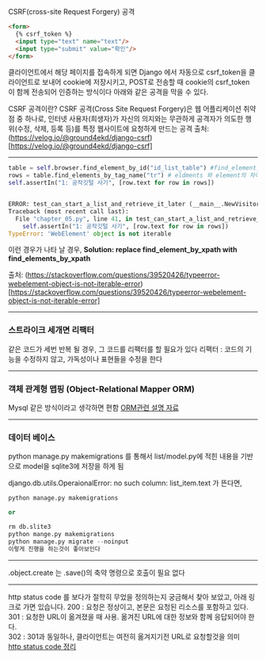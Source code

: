 CSRF(cross-site Request Forgery) 공격
``` html
<form>
  {% csrf_token %}
  <input type="text" name="text"/>
  <input type="submit" value="확인"/>
</form>

```

클라이언트에서 해당 페이지를 접속하게 되면 Django 에서 자동으로 csrf_token을 클라이언트로 보내어 cookie에 저장시키고, POST로 전송할 때 cookie의 csrf_token 이 함께 전송되어 인증하는 방식이다
  아래와 같은 공격을 막을 수 있다.

CSRF 공격이란?
CSRF 공격(Cross Site Request Forgery)은 웹 어플리케이션 취약점 중 하나로, 인터넷 사용자(희생자)가 자신의 의지와는 무관하게 공격자가 의도한 행위(수정, 삭제, 등록 등)를 특정 웹사이트에 요청하게 만드는 공격
출처: (https://velog.io/@ground4ekd/django-csrf)[https://velog.io/@ground4ekd/django-csrf]

-----------------------------------

```python
table = self.browser.find_element_by_id("id_list_table") #find_element_by_id -> find_element_by_id
rows = table.find_elements_by_tag_name("tr") # eldments 와 element의 차이로도 에러가 날 수 있음
self.assertIn("1: 공작깃털 사기", [row.text for row in rows])


ERROR: test_can_start_a_list_and_retrieve_it_later (__main__.NewVisitor)
Traceback (most recent call last):
  File "chapter_05.py", line 41, in test_can_start_a_list_and_retrieve_it_later
    self.assertIn("1: 공작깃털 사기", [row.text for row in rows])
TypeError: 'WebElement' object is not iterable
```
이런 경우가 나타 날 경우, 
**Solution: replace find_element_by_xpath with find_elements_by_xpath**

 출처: (https://stackoverflow.com/questions/39520426/typeerror-webelement-object-is-not-iterable-error)[https://stackoverflow.com/questions/39520426/typeerror-webelement-object-is-not-iterable-error]


--------------------------------

### 스트라이크 세개면 리팩터
같은 코드가 세번 반복 될 경우, 그 코드를 리팩터를 할 필요가 있다 
리팩터 : 코드의 기능을 수정하지 않고, 가독성이나 표현들을 수정을 한다 

--------------------------------
### 객체 관계형 맵핑 (Object-Relational Mapper ORM)
Mysql 같은 방식이라고 생각하면 편함
[ORM관련 설명 자료](https://jins-dev.tistory.com/entry/ORMObject-Relational-Mapping%EC%9D%B4%EB%9E%80-ORM-%ED%8C%A8%EB%9F%AC%EB%8B%A4%EC%9E%84%EC%9D%98-%EA%B0%9C%EB%85%90)

--------------------------------

### 데이터 베이스 
 python manage.py makemigrations 를 통해서 list/model.py에 적힌 내용을 기반으로 model을 sqlite3에 저장을 하게 됨
 
 django.db.utils.OperaionalError: no such column: list_item.text 가 뜬다면, 
 
 
 ```python
python manage.py makemigrations 

or

rm db.slite3
python mange.py makemigrations 
python manage.py migrate --noinput 
이렇게 진행을 하는것이 좋아보인다

```
 ---------------------------------------
 .object.create 는 .save()의 축약 명령으로 호출이 필요 없다 
 
 -------------------------------------------
 http status code 를 보다가 절학히 무었을 정의하는지 궁금해서 찾아 보았고,
 아래 링크로 가면 있습니다.
200 : 요청은 정상이고, 본문은 요청된 리소스를 포함하고 있다.  
301 : 요청한 URL이 옮겨졌을 때 사용. 옮겨진 URL에 대한 정보와 함께 응답되어야 한다.  
302 : 301과 동일하나, 클라이언트는 여전히 옮겨지기전 URL로 요청할것을 의미  
 [http status code 정리 ](https://velog.io/@honeysuckle/HTTP-%EC%83%81%ED%83%9C-%EC%BD%94%EB%93%9C-HTTP-status-code-)
 
 
 






